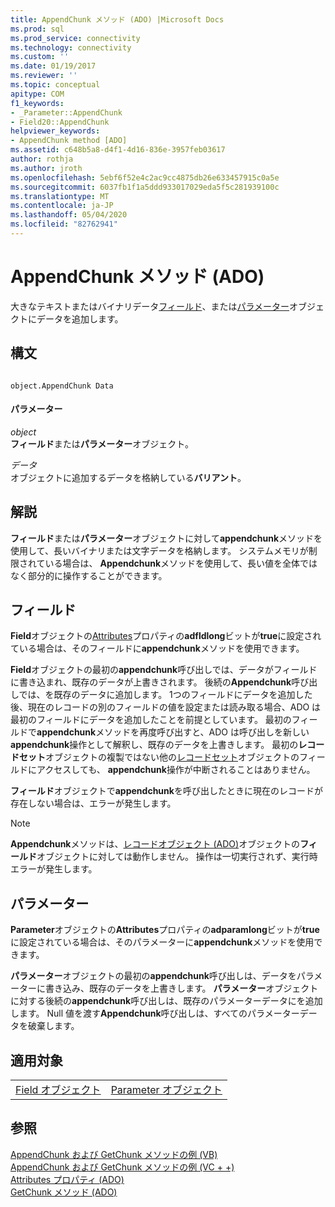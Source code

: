 ```yaml
---
title: AppendChunk メソッド (ADO) |Microsoft Docs
ms.prod: sql
ms.prod_service: connectivity
ms.technology: connectivity
ms.custom: ''
ms.date: 01/19/2017
ms.reviewer: ''
ms.topic: conceptual
apitype: COM
f1_keywords:
- _Parameter::AppendChunk
- Field20::AppendChunk
helpviewer_keywords:
- AppendChunk method [ADO]
ms.assetid: c648b5a8-d4f1-4d16-836e-3957feb03617
author: rothja
ms.author: jroth
ms.openlocfilehash: 5ebf6f52e4c2ac9cc4875db26e633457915c0a5e
ms.sourcegitcommit: 6037fb1f1a5ddd933017029eda5f5c281939100c
ms.translationtype: MT
ms.contentlocale: ja-JP
ms.lasthandoff: 05/04/2020
ms.locfileid: "82762941"
---
```

# <a name="appendchunk-method-ado"></a>AppendChunk メソッド (ADO)
大きなテキストまたはバイナリデータ[フィールド](../../../ado/reference/ado-api/field-object.md)、または[パラメーター](../../../ado/reference/ado-api/parameter-object.md)オブジェクトにデータを追加します。  
  
## <a name="syntax"></a>構文  
  
```  
  
object.AppendChunk Data  
```  
  
#### <a name="parameters"></a>パラメーター  
 *object*  
 **フィールド**または**パラメーター**オブジェクト。  
  
 *データ*  
 オブジェクトに追加するデータを格納している**バリアント**。  
  
## <a name="remarks"></a>解説  
 **フィールド**または**パラメーター**オブジェクトに対して**appendchunk**メソッドを使用して、長いバイナリまたは文字データを格納します。 システムメモリが制限されている場合は、 **Appendchunk**メソッドを使用して、長い値を全体ではなく部分的に操作することができます。  
  
## <a name="field"></a>フィールド  
 **Field**オブジェクトの[Attributes](../../../ado/reference/ado-api/attributes-property-ado.md)プロパティの**adfldlong**ビットが**true**に設定されている場合は、そのフィールドに**appendchunk**メソッドを使用できます。  
  
 **Field**オブジェクトの最初の**appendchunk**呼び出しでは、データがフィールドに書き込まれ、既存のデータが上書きされます。 後続の**Appendchunk**呼び出しでは、を既存のデータに追加します。 1つのフィールドにデータを追加した後、現在のレコードの別のフィールドの値を設定または読み取る場合、ADO は最初のフィールドにデータを追加したことを前提としています。 最初のフィールドで**appendchunk**メソッドを再度呼び出すと、ADO は呼び出しを新しい**appendchunk**操作として解釈し、既存のデータを上書きします。 最初の**レコードセット**オブジェクトの複製ではない他の[レコードセット](../../../ado/reference/ado-api/recordset-object-ado.md)オブジェクトのフィールドにアクセスしても、 **appendchunk**操作が中断されることはありません。  
  
 **フィールド**オブジェクトで**appendchunk**を呼び出したときに現在のレコードが存在しない場合は、エラーが発生します。  
  
> [!NOTE]
>  **Appendchunk**メソッドは、[レコードオブジェクト (ADO)](../../../ado/reference/ado-api/record-object-ado.md)オブジェクトの**フィールド**オブジェクトに対しては動作しません。 操作は一切実行されず、実行時エラーが発生します。  
  
## <a name="parameter"></a>パラメーター  
 **Parameter**オブジェクトの**Attributes**プロパティの**adparamlong**ビットが**true**に設定されている場合は、そのパラメーターに**appendchunk**メソッドを使用できます。  
  
 **パラメーター**オブジェクトの最初の**appendchunk**呼び出しは、データをパラメーターに書き込み、既存のデータを上書きします。 **パラメーター**オブジェクトに対する後続の**appendchunk**呼び出しは、既存のパラメーターデータにを追加します。 Null 値を渡す**Appendchunk**呼び出しは、すべてのパラメーターデータを破棄します。  
  
## <a name="applies-to"></a>適用対象  
  
|||  
|-|-|  
|[Field オブジェクト](../../../ado/reference/ado-api/field-object.md)|[Parameter オブジェクト](../../../ado/reference/ado-api/parameter-object.md)|  
  
## <a name="see-also"></a>参照  
 [AppendChunk および GetChunk メソッドの例 (VB)](../../../ado/reference/ado-api/appendchunk-and-getchunk-methods-example-vb.md)   
 [AppendChunk および GetChunk メソッドの例 (VC + +)](../../../ado/reference/ado-api/appendchunk-and-getchunk-methods-example-vc.md)   
 [Attributes プロパティ (ADO)](../../../ado/reference/ado-api/attributes-property-ado.md)   
 [GetChunk メソッド (ADO)](../../../ado/reference/ado-api/getchunk-method-ado.md)
